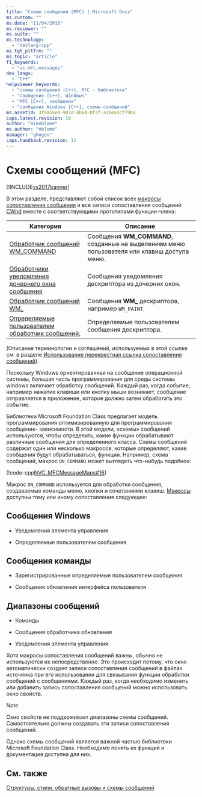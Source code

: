 ```yaml
---
title: "Схемы сообщений (MFC) | Microsoft Docs"
ms.custom: ""
ms.date: "11/04/2016"
ms.reviewer: ""
ms.suite: ""
ms.technology: 
  - "devlang-cpp"
ms.tgt_pltfrm: ""
ms.topic: "article"
f1_keywords: 
  - "vc.mfc.messages"
dev_langs: 
  - "C++"
helpviewer_keywords: 
  - "схемы сообщений [C++], MFC - библиотека"
  - "сообщения [C++], Windows"
  - "MFC [C++], сообщения"
  - "сообщения Windows [C++], схемы сообщений"
ms.assetid: 3f9855e4-9d7d-4b64-8f3f-a19ea3cf79ba
caps.latest.revision: 10
author: "mikeblome"
ms.author: "mblome"
manager: "ghogen"
caps.handback.revision: 11
---
```

# Схемы сообщений (MFC)
[!INCLUDE[vs2017banner](../../assembler/inline/includes/vs2017banner.md)]

В этом разделе, представляют собой список всех [макросы сопоставления сообщения](../../mfc/reference/message-map-macros-mfc.md) и все записи сопоставления сообщений [CWnd](../Topic/CWnd%20Class.md) вместе с соответствующими прототипами функции\-члена:  
  
|Категория|Описание|  
|---------------|--------------|  
|[Обработчик сообщений WM\_COMMAND](../Topic/WM_COMMAND%20Message%20Handler.md)|Сообщения **WM\_COMMAND**, созданные на выделением меню пользователя или клавиш доступа меню.|  
|[Обработчики уведомления дочернего окна сообщения](../Topic/Child%20Window%20Notification%20Message%20Handlers.md)|Сообщения уведомления дескриптора из дочерних окон.|  
|[Обработчик сообщений WM\_](../../mfc/reference/handlers-for-wm-messages.md)|Сообщения **WM\_** дескриптора, например `WM_PAINT`.|  
|[Определяемые пользователем обработчик сообщений.](../Topic/User-Defined%20Handlers.md)|Определяемые пользователем сообщения дескриптора.|  
  
 \(Описание терминологии и соглашений, используемых в этой ссылке см. в разделе [Использование перекрестная ссылка сопоставления сообщений](../../mfc/reference/how-to-use-the-message-map-cross-reference.md)\).  
  
 Поскольку Windows ориентированная на сообщение операционной системы, большая часть программирования для среды системы windows включает обработку сообщений.  Каждый раз, когда событие, например нажатие клавиши или кнопку мыши возникает, сообщение отправляется в приложение, которое должно затем обработать это событие.  
  
 Библиотеки Microsoft Foundation Class предлагает модель программирования оптимизированную для программирования сообщение\- зависимости.  В этой модели, «схемы» сообщений используются, чтобы определить, какие функции обрабатывают различные сообщения для определенного класса.  Схемы сообщений содержат один или несколько макросов, которые определяют, какие сообщения будут обрабатываться, функции.  Например, схема сообщений, макрос `ON_COMMAND` может выглядеть что\-нибудь подобное:  
  
 [!code-cpp[NVC_MFCMessageMaps#16](../../mfc/reference/codesnippet/CPP/message-maps-mfc_1.cpp)]  
  
 Макрос `ON_COMMAND` используется для обработки сообщения, создаваемые команды меню, кнопки и сочетаниями клавиш.  [Макросы](../../mfc/reference/message-map-macros-mfc.md) доступны тому или иному сопоставления следующее:  
  
## Сообщения Windows  
  
-   Уведомления элемента управления  
  
-   Определяемые пользователем сообщения  
  
## Сообщения команды  
  
-   Зарегистрированные определяемые пользователем сообщения  
  
-   Сообщения обновления интерфейса пользователя  
  
## Диапазоны сообщений  
  
-   Команды  
  
-   Сообщения обработчика обновления  
  
-   Уведомления элемента управления  
  
 Хотя макросы сопоставления сообщений важны, обычно не используются их непосредственно.  Это происходит потому, что окно автоматически создает записи сопоставления сообщений в файлах источника при его использовании для связывания функции обработки сообщений с сообщениями.  Каждый раз, когда необходимо изменить или добавить запись сопоставления сообщений можно использовать окно свойств.  
  
> [!NOTE]
>  Окно свойств не поддерживает диапазоны схемы сообщений.  Самостоятельно должны создавать эти записи сопоставления сообщений.  
  
 Однако схемы сообщений является важной частью библиотеки Microsoft Foundation Class.  Необходимо понять их функций и документация доступна для них.  
  
## См. также  
 [Структуры, стили, обратные вызовы и схемы сообщений](../../mfc/reference/structures-styles-callbacks-and-message-maps.md)